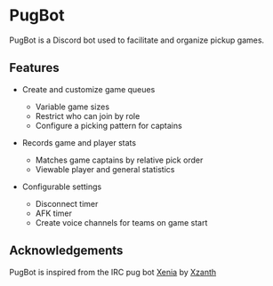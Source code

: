 # PugBot
PugBot is a Discord bot used to facilitate and organize pickup games.

## Features
- Create and customize game queues
  - Variable game sizes
  - Restrict who can join by role
  - Configure a picking pattern for captains
  
- Records game and player stats
  - Matches game captains by relative pick order
  - Viewable player and general statistics

- Configurable settings
  - Disconnect timer
  - AFK timer
  - Create voice channels for teams on game start

## Acknowledgements
PugBot is inspired from the IRC pug bot [Xenia](https://github.com/xzanth/pugbot) by [Xzanth](https://github.com/xzanth)
